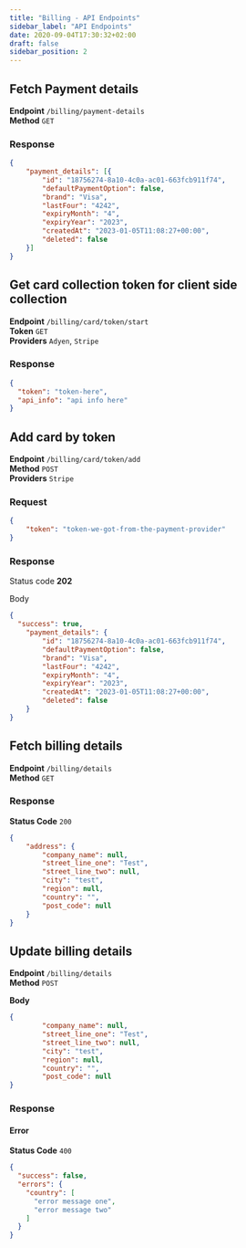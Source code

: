 ```yaml
---
title: "Billing - API Endpoints"
sidebar_label: "API Endpoints"
date: 2020-09-04T17:30:32+02:00
draft: false
sidebar_position: 2
---
```


## Fetch Payment details

**Endpoint** `/billing/payment-details`<br />
**Method** `GET`<br />

### Response

```json
{
	"payment_details": [{
		"id": "18756274-8a10-4c0a-ac01-663fcb911f74",
		"defaultPaymentOption": false,
		"brand": "Visa",
		"lastFour": "4242",
		"expiryMonth": "4",
		"expiryYear": "2023",
		"createdAt": "2023-01-05T11:08:27+00:00",
		"deleted": false
	}]
}
```

## Get card collection token for client side collection

**Endpoint** `/billing/card/token/start`<br />
**Token** `GET`<br />
**Providers** `Adyen`, `Stripe`<br />

### Response
```json
{
  "token": "token-here",
  "api_info": "api info here"
}
```

## Add card by token

**Endpoint** `/billing/card/token/add`<br />
**Method** `POST`<br />
**Providers** `Stripe`<br />

### Request
```json
{
    "token": "token-we-got-from-the-payment-provider"
}
```

### Response

Status code **202**

Body

```json
{
  "success": true,
	"payment_details": {
		"id": "18756274-8a10-4c0a-ac01-663fcb911f74",
		"defaultPaymentOption": false,
		"brand": "Visa",
		"lastFour": "4242",
		"expiryMonth": "4",
		"expiryYear": "2023",
		"createdAt": "2023-01-05T11:08:27+00:00",
		"deleted": false
	}
}
```

## Fetch billing details

**Endpoint** `/billing/details`<br />
**Method** `GET`<br />

### Response

**Status Code** `200`

```json
{
	"address": {
		"company_name": null,
		"street_line_one": "Test",
		"street_line_two": null,
		"city": "test",
		"region": null,
		"country": "",
		"post_code": null
	}
}
```

## Update billing details

**Endpoint** `/billing/details`<br />
**Method** `POST`<br />

**Body**
```json
{
		"company_name": null,
		"street_line_one": "Test",
		"street_line_two": null,
		"city": "test",
		"region": null,
		"country": "",
		"post_code": null
}
```

### Response

#### Error

**Status Code** `400`

```json
{
  "success": false,
  "errors": {
    "country": [
      "error message one",
      "error message two"
    ]
  }
}
```
